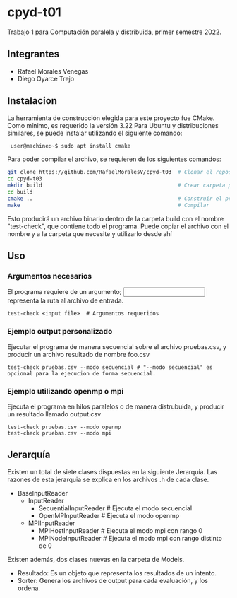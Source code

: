 # cpyd-t01
Trabajo 1 para Computación paralela y distribuida, primer semestre 2022.

## Integrantes
- Rafael Morales Venegas
- Diego Oyarce Trejo

## Instalacion
La herramienta de construcción elegida para este proyecto fue CMake.
Como mínimo, es requerido la versión 3.22
Para Ubuntu y distribuciones similares, se puede instalar utilizando el siguiente comando:
```bash
 user@machine:~$ sudo apt install cmake
```

Para poder compilar el archivo, se requieren de los siguientes comandos:
```bash
git clone https://github.com/RafaelMoralesV/cpyd-t03  # Clonar el repositorio
cd cpyd-t03
mkdir build                                           # Crear carpeta para la compilacion
cd build
cmake ..                                              # Construir el proyecto con CMake
make                                                  # Compilar
```

Esto producirá un archivo binario dentro de la carpeta build con el nombre "test-check", que contiene todo el programa.
Puede copiar el archivo con el nombre y a la carpeta que necesite y utilizarlo desde ahí

## Uso
### Argumentos necesarios
El programa requiere de un argumento; <input file> representa la ruta al archivo de entrada.
```console
test-check <input file>  # Argumentos requeridos
```

### Ejemplo output personalizado
Ejecutar el programa de manera secuencial sobre el archivo pruebas.csv, y producir un archivo resultado de nombre foo.csv
```console
test-check pruebas.csv --modo secuencial # "--modo secuencial" es opcional para la ejecucion de forma secuencial.
```

### Ejemplo utilizando openmp o mpi
Ejecuta el programa en hilos paralelos o de manera distrubuida, y producir un resultado llamado output.csv
```console
test-check pruebas.csv --modo openmp
test-check pruebas.csv --modo mpi
```

## Jerarquía
Existen un total de siete clases dispuestas en la siguiente Jerarquía. Las razones de esta jerarquia se explica en los archivos .h de cada clase.
 - BaseInputReader
   - InputReader
     - SecuentialInputReader   # Ejecuta el modo secuencial
     - OpenMPInputReader       # Ejecuta el modo openmp
   - MPIInputReader
     - MPIHostInputReader      # Ejecuta el modo mpi con rango 0
     - MPINodeInputReader      # Ejecuta el modo mpi con rango distinto de 0
     
Existen además, dos clases nuevas en la carpeta de Models.
- Resultado: Es un objeto que representa los resultados de un intento.
- Sorter: Genera los archivos de output para cada evaluación, y los ordena.
 
